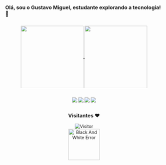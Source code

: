 ### Olá, sou o Gustavo Miguel, estudante explorando a tecnologia! 👋

##
<div align="center">
  <a href="https://github.com/gumiguell/github-readme-stats">
    <img height=200 align="center" src="https://github-readme-stats.vercel.app/api?username=gumiguell&theme=transparent" />
  </a>
  <a href="https://github.com/gumiguell/convoychat">
    <img height=200 align="center" src="[![Top Langs](https://github-readme-stats.vercel.app/api/top-langs/?username=gumiguell&layout=donut)](https://github.com/gumiguell/github-readme-stats)" />
  </a>

</div>

##
<div align="center">
<a href = "mailto:gustavo.miguel2005@hotmail.com"><img src="https://img.shields.io/badge/-Gmail-%23333?style=for-the-badge&logo=gmail&logoColor=white" target="_blank"></a>
<a href = "https://www.behance.net/gustavomiguel1"><img src="https://img.shields.io/badge/Behance-0054F7?style=for-the-badge&logo=behance&logoColor=white" target="_blank">
</a>
<a href = "https://www.instagram.com/gu.miguell/"><img src="https://img.shields.io/badge/Instagram-E4405F?style=for-the-badge&logo=instagram&logoColor=white" target="_blank"></a> 
<a href="https://www.linkedin.com/in/gumiguel/" target="_blank"><img src="https://img.shields.io/badge/-LinkedIn-%230077B5?style=for-the-badge&logo=linkedin&logoColor=white" target="_blank"></a>
</div>

##
<div align="center">
  <h3>Visitantes ❤️</h3> 
   <img src="https://profile-counter.glitch.me/gumiguell/count.svg" alt="Visitor" title="Visitor"/></br>
   <img src="https://media.giphy.com/media/8C1TDrTSQ1RxiqRFEQ/giphy.gif" alt="Black And White Error" width="100" height="100" frameBorder="0" class="giphy-embed">
  
 </div>
